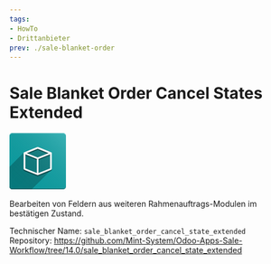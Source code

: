 ```yaml
---
tags:
- HowTo
- Drittanbieter
prev: ./sale-blanket-order
---
```

# Sale Blanket Order Cancel States Extended
![icon_oms_box](assets/icon_oms_box.png)

Bearbeiten von Feldern aus weiteren Rahmenauftrags-Modulen im bestätigen Zustand.

Technischer Name: `sale_blanket_order_cancel_state_extended`\
Repository: <https://github.com/Mint-System/Odoo-Apps-Sale-Workflow/tree/14.0/sale_blanket_order_cancel_state_extended>
